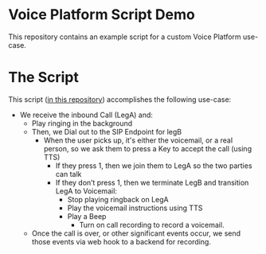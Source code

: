 # Voice Platform Script Demo
This repository contains an example script for a custom Voice Platform use-case.

# The Script
This script ([in this repository](https://github.com/inteliquent/voyant-voice-platform-demo/blob/master/script-example.xml)) accomplishes the following use-case:
- We receive the inbound Call (LegA) and:
  - Play ringing in the background
  - Then, we Dial out to the SIP Endpoint for legB
    - When the user picks up, it's either the voicemail, or a real person, so we ask them to press a Key to accept the call (using TTS)
      - If they press 1, then we join them to LegA so the two parties can talk
      - If they don’t press 1, then we terminate LegB and transition LegA to Voicemail:
        - Stop playing ringback on LegA
        - Play the voicemail instructions using TTS
        - Play a Beep
          - Turn on call recording to record a voicemail.
  - Once the call is over, or other significant events occur, we send those events via web hook to a backend for recording.

